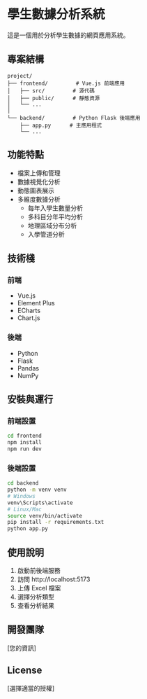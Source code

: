 # 學生數據分析系統

這是一個用於分析學生數據的網頁應用系統。

## 專案結構

```
project/
├── frontend/         # Vue.js 前端應用
│   ├── src/         # 源代碼
│   ├── public/      # 靜態資源
│   └── ...
│
└── backend/         # Python Flask 後端應用
    ├── app.py      # 主應用程式
    └── ...
```

## 功能特點

- 檔案上傳和管理
- 數據視覺化分析
- 動態圖表展示
- 多維度數據分析
  - 每年入學生數量分析
  - 多科目分年平均分析
  - 地理區域分布分析
  - 入學管道分析

## 技術棧

### 前端
- Vue.js
- Element Plus
- ECharts
- Chart.js

### 後端
- Python
- Flask
- Pandas
- NumPy

## 安裝與運行

### 前端設置
```bash
cd frontend
npm install
npm run dev
```

### 後端設置
```bash
cd backend
python -m venv venv
# Windows
venv\Scripts\activate
# Linux/Mac
source venv/bin/activate
pip install -r requirements.txt
python app.py
```

## 使用說明

1. 啟動前後端服務
2. 訪問 http://localhost:5173
3. 上傳 Excel 檔案
4. 選擇分析類型
5. 查看分析結果

## 開發團隊

[您的資訊]

## License

[選擇適當的授權]
